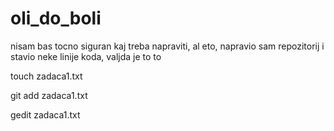 # oli_do_boli
nisam bas tocno siguran kaj treba napraviti, al eto, napravio sam repozitorij i stavio neke linije koda, valjda je to to

touch zadaca1.txt

git add zadaca1.txt

gedit zadaca1.txt
